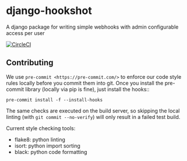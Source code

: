 # django-hookshot
A django package for writing simple webhooks with admin configurable access per user

[![CircleCI](https://circleci.com/gh/jarshwah/django-hookshot.svg?style=svg)](https://circleci.com/gh/jarshwah/django-hookshot)

## Contributing

We use `pre-commit <https://pre-commit.com/>` to enforce our code style rules
locally before you commit them into git. Once you install the pre-commit library
(locally via pip is fine), just install the hooks::

    pre-commit install -f --install-hooks

The same checks are executed on the build server, so skipping the local linting
(with `git commit --no-verify`) will only result in a failed test build.

Current style checking tools:

- flake8: python linting
- isort: python import sorting
- black: python code formatting

